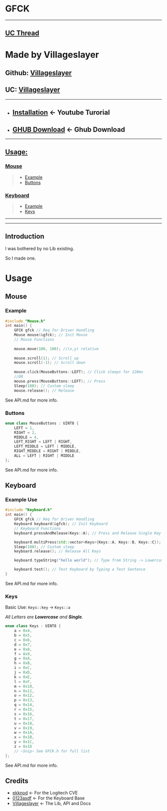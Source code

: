 # GFCK 
---
[UC Thread](https://www.unknowncheats.me/forum/c-and-c-/680315-ghub-mouse-keyboard-lib-logicve-gfck.html)
---
# Made by Villageslayer
## Github: [Villageslayer](https://github.com/villageslayer)
## UC: [Villageslayer](https://www.unknowncheats.me/forum/members/3298005.html)
---
- ## [Installation](https://www.youtube.com/watch?v=FgNEciqHZFE) <- Youtube Turorial
- ## [GHUB Download](https://www.unknowncheats.me/forum/downloads.php?do=file&id=39879) <- Ghub Download
---
## [Usage:](#usage)

### [Mouse](##Mouse) 
> - [Example](###Example)
> - [Buttons](###Buttons)

### [Keyboard](##Keyboard)
> - [Example](###Example-Use)
> - [Keys](###Keys)
---
---
## Introduction
I was bothered by no Lib existing.

So I made one.

# Usage
## Mouse
### Example
```C++
#include "Mouse.h"
int main() {
	GFCK gfck // Req for Driver Handling 
	Mouse mouse(&gfck); // Init Mouse
	// Mouse Functions
	
	mouse.move(100, 100); //(x,y) relative
	
	mouse.scroll(1); // Scroll up
	mouse.scroll(-1); // Scroll down
	
	mouse.click(MouseButtons::LEFT); // Click sleeps for 120ms
	//OR
	mouse.press(MouseButtons::LEFT); // Press
	Sleep(100); // Custom sleep
	mouse.release(); // Release
```

See API.md for more info.
### Buttons
```C++
enum class MouseButtons : UINT8 {
    LEFT = 1,
    RIGHT = 2,
    MIDDLE = 4,
	LEFT_RIGHT = LEFT | RIGHT,
	LEFT_MIDDLE = LEFT | MIDDLE,
	RIGHT_MIDDLE = RIGHT | MIDDLE,
	ALL = LEFT | RIGHT | MIDDLE
};
```

See API.md for more info.
## Keyboard
### Example Use
```C++
#include "Keyboard.h"
int main() {
	GFCK gfck // Req for Driver Handling 
	Keyboard keyboard(&gfck); // Init Keyboard
	// Keyboard Functions
	keyboard.pressAndRelease(Keys::A); // Press and Release Single Key

	keyboard.multiPress(std::vector<Keys>{Keys::A, Keys::B, Keys::C}); // Press Multiple Keys)
	Sleep(100); // Custom sleep
	keyboard.release(); // Release All Keys

	keyboard.typeString("hello world"); // Type from String -> Lowercase ONLY

	keyboard.test(); // Test Keyboard by Typing a Test Sentence
}
```

See API.md for more info.
### Keys
Basic Use:
`Keys::key` -> `Keys::a`

*All Letters are **Lowercase** and **Single**.*
```C++
enum class Keys : UINT8 {
    a = 0x4,
    b = 0x5,
    c = 0x6,
    d = 0x7,
    e = 0x8,
    f = 0x9,
    g = 0xA,
    h = 0xB,
    i = 0xC,
    j = 0xD,
    k = 0xE,
    l = 0xF,
    m = 0x10,
    n = 0x11,
    o = 0x12,
    p = 0x13,
    q = 0x14,
    r = 0x15,
    s = 0x16,
    t = 0x17,
    u = 0x18,
    v = 0x19,
    w = 0x1A,
    x = 0x1B,
    y = 0x1C,
    z = 0x1D
    // ~Snip~ See GFCK.h for full list
};
```

See API.md for more info.

## Credits
- [ekknod](https://github.com/ekknod) <- For the Logitech CVE
- [0123asdf](https://www.unknowncheats.me/forum/members/2977297.html) <- For the Keyboard Base
- [Villageslayer](https://www.unknowncheats.me/forum/members/3298005.html) <- The Lib, API and Docs
